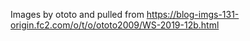 Images by ototo and pulled from https://blog-imgs-131-origin.fc2.com/o/t/o/ototo2009/WS-2019-12b.html
